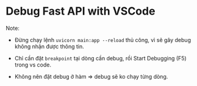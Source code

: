 # Debug Fast API with VSCode

Note:

- Đừng chạy lệnh `uvicorn main:app --reload` thủ công, vì sẽ gây debug không nhận được thông tin.

- Chỉ cần đặt `breakpoint` tại dòng cần debug, rồi Start Debugging (F5) trong vs code.

- Không nên đặt debug ở hàm => debug sẽ ko chạy từng dòng.

